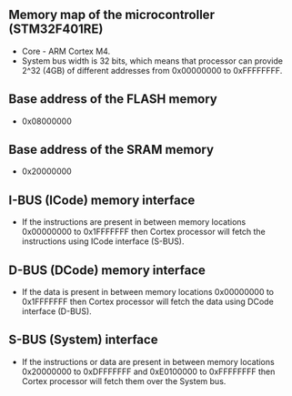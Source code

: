 ## Memory map of the microcontroller (STM32F401RE)
* Core - ARM Cortex M4.
* System bus width is 32 bits, which means that processor can provide 2^32
  (4GB) of different addresses from 0x00000000 to 0xFFFFFFFF.

## Base address of the FLASH memory
* 0x08000000

## Base address of the SRAM memory
* 0x20000000

## I-BUS (ICode) memory interface
* If the instructions are present in between memory locations 0x00000000 to
  0x1FFFFFFF then Cortex processor will fetch the instructions using ICode
  interface (S-BUS).

## D-BUS (DCode) memory interface
* If the data is present in between memory locations 0x00000000 to 0x1FFFFFFF
  then Cortex processor will fetch the data using DCode interface (D-BUS).

## S-BUS (System) interface
* If the instructions or data are present in between memory locations
  0x20000000 to 0xDFFFFFFF and 0xE0100000 to 0xFFFFFFFF then Cortex processor
  will fetch them over the System bus.

